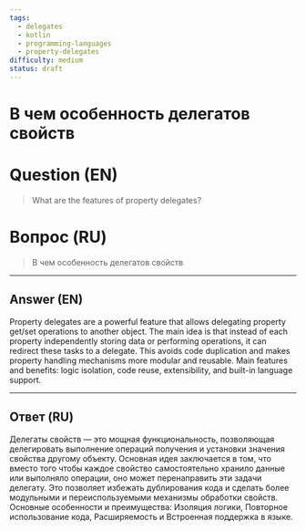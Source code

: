 ```yaml
---
tags:
  - delegates
  - kotlin
  - programming-languages
  - property-delegates
difficulty: medium
status: draft
---
```


# В чем особенность делегатов свойств

# Question (EN)
> What are the features of property delegates?

# Вопрос (RU)
> В чем особенность делегатов свойств

---

## Answer (EN)

Property delegates are a powerful feature that allows delegating property get/set operations to another object. The main idea is that instead of each property independently storing data or performing operations, it can redirect these tasks to a delegate. This avoids code duplication and makes property handling mechanisms more modular and reusable. Main features and benefits: logic isolation, code reuse, extensibility, and built-in language support.

---

## Ответ (RU)

Делегаты свойств — это мощная функциональность, позволяющая делегировать выполнение операций получения и установки значения свойства другому объекту. Основная идея заключается в том, что вместо того чтобы каждое свойство самостоятельно хранило данные или выполняло операции, оно может перенаправить эти задачи делегату. Это позволяет избежать дублирования кода и сделать более модульными и переиспользуемыми механизмы обработки свойств. Основные особенности и преимущества: Изоляция логики, Повторное использование кода, Расширяемость и Встроенная поддержка в языке.

